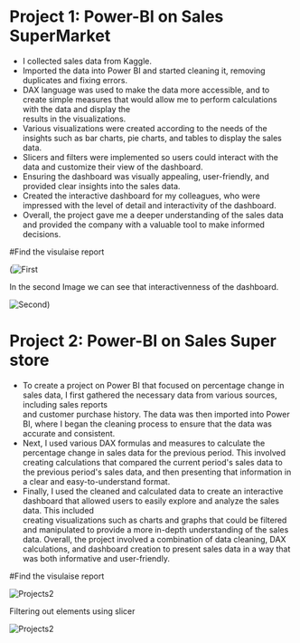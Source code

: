  # Project 1: Power-BI on Sales SuperMarket

  * I collected sales data from Kaggle.
  * Imported the data into Power BI and started cleaning it, removing duplicates and fixing errors. 
  * DAX language was used to make the data more accessible, and to create simple measures that would allow me to perform calculations with the data and display the   
    results in the visualizations.
  * Various visualizations were created according to the needs of the insights such as bar charts, pie charts, and tables to display the sales data.
  * Slicers and filters were implemented so users could interact with the data and customize their view of the dashboard.
  * Ensuring the dashboard was visually appealing, user-friendly, and provided clear insights into the sales data.
  * Created the interactive dashboard for my colleagues, who were impressed with the level of detail and interactivity of the dashboard.
  * Overall, the project gave me a deeper understanding of the sales data and provided the company with a valuable tool to make informed decisions.

#Find the visulaise report 

(![First](https://user-images.githubusercontent.com/90980952/224829825-4cb31497-7ebd-4e45-9229-819efffe5cac.JPG)

In the second Image we can see that interactivenness of the dashboard.

![Second](https://user-images.githubusercontent.com/90980952/224829851-6abc7612-487e-4897-a9c5-1d9a4075d705.JPG))



 # Project 2: Power-BI on Sales Super store
  
 * To create a project on Power BI that focused on percentage change in sales data, I first gathered the necessary data from various sources, including sales reports   
   and customer purchase history. The data was then imported into Power BI, where I began the cleaning process to ensure that the data was accurate and consistent.
 * Next, I used various DAX formulas and measures to calculate the percentage change in sales data for the previous period. This involved creating calculations that        compared the current period's sales data to the previous period's sales data, and then presenting that information in a clear and easy-to-understand format.
 * Finally, I used the cleaned and calculated data to create an interactive dashboard that allowed users to easily explore and analyze the sales data. This included   
   creating visualizations such as charts and graphs that could be filtered and manipulated to provide a more in-depth understanding of the sales data.
Overall, the project involved a combination of data cleaning, DAX calculations, and dashboard creation to present sales data in a way that was both informative and user-friendly.

#Find the visulaise report 

![Projects2](https://user-images.githubusercontent.com/90980952/224836043-981bff95-d314-4ca7-8947-e0b52f6d3d71.JPG)

Filtering out elements using slicer

![Projects2](https://user-images.githubusercontent.com/90980952/224836178-be554a43-4dee-4add-8a8b-b2cd62733c10.JPG)




